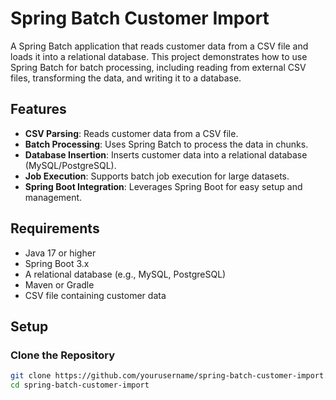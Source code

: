 # Spring Batch Customer Import

A Spring Batch application that reads customer data from a CSV file and loads it into a relational database. This project demonstrates how to use Spring Batch for batch processing, including reading from external CSV files, transforming the data, and writing it to a database.

## Features

- **CSV Parsing**: Reads customer data from a CSV file.
- **Batch Processing**: Uses Spring Batch to process the data in chunks.
- **Database Insertion**: Inserts customer data into a relational database (MySQL/PostgreSQL).
- **Job Execution**: Supports batch job execution for large datasets.
- **Spring Boot Integration**: Leverages Spring Boot for easy setup and management.

## Requirements

- Java 17 or higher
- Spring Boot 3.x
- A relational database (e.g., MySQL, PostgreSQL)
- Maven or Gradle
- CSV file containing customer data

## Setup

### Clone the Repository

```bash
git clone https://github.com/yourusername/spring-batch-customer-import.git
cd spring-batch-customer-import
